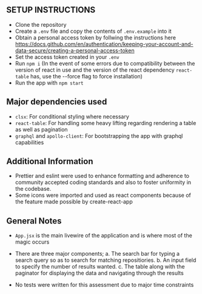## SETUP INSTRUCTIONS
- Clone the repository
- Create a `.env` file and copy the contents of `.env.example` into it
- Obtain a personal access token by follwing the instructions here https://docs.github.com/en/authentication/keeping-your-account-and-data-secure/creating-a-personal-access-token
- Set the access token created in your `.env`
- Run `npm i` (In the event of some errors due to compatibility between the version of react in use and the version of the react dependency `react-table` has, use the --force flag to force installation)
- Run the app with `npm start`

## Major dependencies used
- `clsx`: For conditional styling where necessary
- `react-table`: For handling some heavy lifting regarding rendering a table as well as pagination
- `graphql` and `apollo-client`: For bootstrapping the app with graphql capabilities

## Additional Information
- Prettier and eslint were used to enhance formatting and adherence to community accepted coding standards and also to foster uniformity in the codebase.
- Some icons were imported and used as react components because of the feature made possible by create-react-app

## General Notes
- `App.jsx` is the main livewire of the application and is where most of the magic occurs
- There are three major components;
a. The search bar for typing a search query so as to search for matching repositiories.
b. An input field to specify the number of results wanted.
c. The table along with the paginator for displaying the data and navigating through the results

- No tests were written for this assessment due to major time constraints
